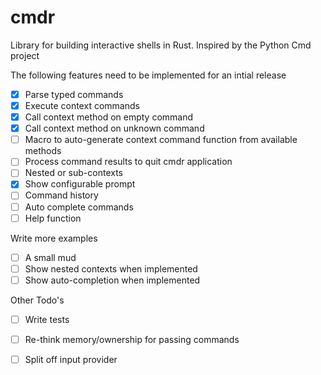 # cmdr
Library for building interactive shells in Rust. Inspired by the Python Cmd project

The following features need to be implemented for an intial release

- [X] Parse typed commands
- [X] Execute context commands
- [X] Call context method on empty command
- [X] Call context method on unknown command
- [ ] Macro to auto-generate context command function from available methods
- [ ] Process command results to quit cmdr application
- [ ] Nested or sub-contexts
- [X] Show configurable prompt
- [ ] Command history
- [ ] Auto complete commands
- [ ] Help function

Write more examples
- [ ] A small mud
- [ ] Show nested contexts when implemented
- [ ] Show auto-completion when implemented

Other Todo's
- [ ] Write tests
- [ ] Re-think memory/ownership for passing commands
- [ ] Split off input provider

